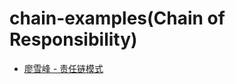 # chain-examples(Chain of Responsibility)

+ [廖雪峰 - 责任链模式](https://www.liaoxuefeng.com/wiki/1252599548343744/1281319474561057)